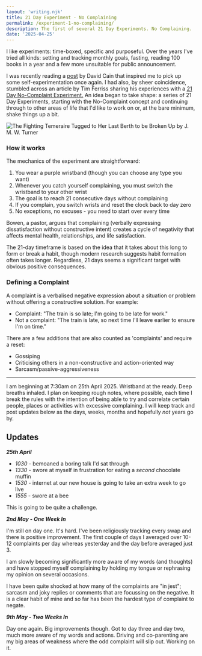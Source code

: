 ```yaml
---
layout: 'writing.njk'
title: 21 Day Experiment - No Complaining
permalink: /experiment-1-no-complaining/
description: The first of several 21 Day Experiments. No Complaining.
date: '2025-04-25'
---
```


I like experiments: time-boxed, specific and purposeful. Over the years I've tried all kinds: setting and tracking monthly goals, fasting, reading 100 books in a year and a few more unsuitable for public announcement.

I was recently reading a <a href="https://www.raptitude.com/experiment-log-no-37-abstaining-from-political-content-for-two-months/" target="_blank">post</a> by David Cain that inspired me to pick up some self-experimentation once again. I had also, by sheer coincidence, stumbled across an article by Tim Ferriss sharing his experiences with a <a href="https://tim.blog/2007/09/18/real-mind-control-the-21-day-no-complaint-experiment/" target="_blank">21 Day No-Complaint Experiment.</a> An idea began to take shape: a series of 21 Day Experiments, starting with the No-Complaint concept and continuing through to other areas of life that I'd like to work on or, at the bare minimum, shake things up a bit.

![The Fighting Temeraire Tugged to Her Last Berth to be Broken Up by J. M. W. Turner](/assets/images/fighting-temeraire.webp 'The Fighting Temeraire Tugged to Her Last Berth to be Broken Up by J. M. W. Turner')

### How it works

The mechanics of the experiment are straightforward:

1. You wear a purple wristband (though you can choose any type you want)
2. Whenever you catch yourself complaining, you must switch the wristband to your other wrist
3. The goal is to reach 21 consecutive days without complaining
4. If you complain, you switch wrists and reset the clock back to day zero
5. No exceptions, no excuses - you need to start over every time

Bowen, a pastor, argues that complaining (verbally expressing dissatisfaction without constructive intent) creates a cycle of negativity that affects mental health, relationships, and life satisfaction.

The 21-day timeframe is based on the idea that it takes about this long to form or break a habit, though modern research suggests habit formation often takes longer. Regardless, 21 days seems a significant target with obvious positive consequences.

### Defining a Complaint

A complaint is a verbalised negative expression about a situation or problem without offering a constructive solution. For example:

- Complaint: "The train is so late; I'm going to be late for work."
- Not a complaint: "The train is late, so next time I'll leave earlier to ensure I'm on time."

There are a few additions that are also counted as 'complaints' and require a reset:

- Gossiping
- Criticising others in a non-constructive and action-oriented way
- Sarcasm/passive-aggressiveness

---

I am beginning at 7:30am on 25th April 2025. Wristband at the ready. Deep breaths inhaled. I plan on keeping rough notes, where possible, each time I break the rules with the intention of being able to try and correlate certain people, places or activities with excessive complaining.
I will keep track and post updates below as the days, weeks, months and hopefully _not_ years go by.

## Updates

_**25th April**_

- _1030_ - bemoaned a boring talk I'd sat through
- _1330_ - swore at myself in frustration for eating a _second_ chocolate muffin
- _1530_ - internet at our new house is going to take an extra week to go live
- _1555_ - swore at a bee

This is going to be quite a challenge.

_**2nd May - One Week In**_

I'm still on day one. It's hard.
I've been religiously tracking every swap and there is positive improvement. The first couple of days I averaged over 10-12 complaints per day whereas yesterday and the day before averaged just 3.

I am slowly becoming significantly more aware of my words (and thoughts) and have stopped myself complaining by holding my tongue or rephrasing my opinion on several occasions.

I have been quite shocked at how many of the complaints are "in jest"; sarcasm and joky replies or comments that are focussing on the negative. It is a clear habit of mine and so far has been the hardest type of complaint to negate.

_**9th May - Two Weeks In**_

Day one again.
Big improvements though. Got to day three and day two, much more aware of my words and actions. Driving and co-parenting are my big areas of weakness where the odd complaint will slip out. Working on it.

